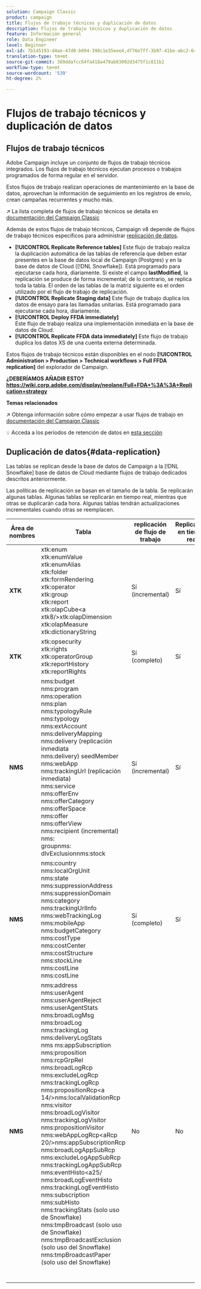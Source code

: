 ```yaml
---
solution: Campaign Classic
product: campaign
title: Flujos de trabajo técnicos y duplicación de datos
description: Flujos de trabajo técnicos y duplicación de datos
feature: Información general
role: Data Engineer
level: Beginner
exl-id: 7b145193-d4ae-47d0-b694-398c1e35eee4,df76e7ff-3b97-41be-abc2-640748680ff3
translation-type: tm+mt
source-git-commit: 369ddafcc64fa418a479ab03092d3475f1c811b2
workflow-type: tm+mt
source-wordcount: '539'
ht-degree: 2%

---
```


# Flujos de trabajo técnicos y duplicación de datos

## Flujos de trabajo técnicos

Adobe Campaign incluye un conjunto de flujos de trabajo técnicos integrados. Los flujos de trabajo técnicos ejecutan procesos o trabajos programados de forma regular en el servidor.

Estos flujos de trabajo realizan operaciones de mantenimiento en la base de datos, aprovechan la información de seguimiento en los registros de envío, crean campañas recurrentes y mucho más.

:arrow_upper_right: La lista completa de flujos de trabajo técnicos se detalla en [documentación del Campaign Classic](https://experienceleague.adobe.com/docs/campaign-classic/using/automating-with-workflows/advanced-management/about-technical-workflows.html?lang=en#overview)

Además de estos flujos de trabajo técnicos, Campaign v8 depende de flujos de trabajo técnicos específicos para administrar [replicación de datos](#data-replication).

* **[!UICONTROL Replicate Reference tables]**
Este flujo de trabajo realiza la duplicación automática de las tablas de referencia que deben estar presentes en la base de datos local de Campaign (Postgres) y en la base de datos de Cloud ([!DNL Snowflake]). Está programado para ejecutarse cada hora, diariamente. Si existe el campo **lastModified**, la replicación se produce de forma incremental; de lo contrario, se replica toda la tabla. El orden de las tablas de la matriz siguiente es el orden utilizado por el flujo de trabajo de replicación.
* **[!UICONTROL Replicate Staging data]**
Este flujo de trabajo duplica los datos de ensayo para las llamadas unitarias. Está programado para ejecutarse cada hora, diariamente.
* **[!UICONTROL Deploy FFDA immediately]**\
   Este flujo de trabajo realiza una implementación inmediata en la base de datos de Cloud.
* **[!UICONTROL Replicate FFDA data immediately]**
Este flujo de trabajo duplica los datos XS de una cuenta externa determinada.

Estos flujos de trabajo técnicos están disponibles en el nodo **[!UICONTROL Administration > Production > Technical workflows > Full FFDA replication]** del explorador de Campaign.

**¿DEBERÍAMOS AÑADIR ESTO? https://wiki.corp.adobe.com/display/neolane/Full+FDA+%3A%3A+Replication+strategy**


**Temas relacionados**

:arrow_upper_right: Obtenga información sobre cómo empezar a usar flujos de trabajo en [documentación del Campaign Classic](https://experienceleague.adobe.com/docs/campaign-classic/using/automating-with-workflows/introduction/about-workflows.html?lang=en#automating-with-workflows)

:bulb: Acceda a los períodos de retención de datos en [esta sección](../dev/datamodel-best-practices.md#data-retention)


## Duplicación de datos{#data-replication}

Las tablas se replican desde la base de datos de Campaign a la [!DNL Snowflake] base de datos de Cloud mediante flujos de trabajo dedicados descritos anteriormente.

Las políticas de replicación se basan en el tamaño de la tabla. Se replicarán algunas tablas. Algunas tablas se replicarán en tiempo real, mientras que otras se duplicarán cada hora. Algunas tablas tendrán actualizaciones incrementales cuando otras se reemplacen.

| Área de nombres | Tabla | replicación de flujo de trabajo | Replicación en tiempo real |
| --------- | ---------------------------------------------------------------------------------------------------------------------------------------------------------------------------------------------------------------------------------------------------------------------------------------------------------------------------------------------------------------------------------------------------------------------------------------------------------------------------------------------------------------------------------------------------------------------------------------------------------------------------------------------------------------------------------------------------------------------------------------------------------------------------------------------------------------------------------------------------------------- | -------------------- | --------------------- |
| **XTK** | xtk:enum<br>xtk:enumValue<br>xtk:enumAlias<br>xtk:folder<br>xtk:formRendering<br>xtk:operator<br>xtk:group<br>xtk:report<br>xtk:olapCube&lt;a<br>xtk8/>xtk:olapDimension<br>xtk:olapMeasure<br>xtk:dictionaryString<br> | Sí (incremental) | Sí |
| **XTK** | xtk:opsecurity<br>xtk:rights<br>xtk:operatorGroup<br>xtk:reportHistory<br>xtk:reportRights | Sí (completo) | Sí |
| **NMS** | nms:budget<br>nms:program<br>nms:operation<br>nms:plan<br>nms:typologyRule<br>nms:typology<br>nms:extAccount<br>nms:deliveryMapping<br>nms:delivery (replicación inmediata<br>nms:delivery) seedMember<br>nms:webApp<br>nms:trackingUrl (replicación inmediata)<br>nms:service<br>nms:offerEnv<br>nms:offerCategory<br>nms:offerSpace<br>nms:offer<br>nms:offerView<br>nms:recipient (incremental)<br>nms:<br>groupnms:<br>dlvExclusionnms:stock | Sí (incremental) | Sí |
| **NMS** | nms:country<br>nms:localOrgUnit<br>nms:state<br>nms:suppressionAddress<br>nms:suppressionDomain<br>nms:category<br>nms:trackingUrlInfo<br>nms:webTrackingLog<br>nms:mobileApp<br>nms:budgetCategory<br>nms:costType<br>nms:costCenter<br>nms:costStructure<br>nms:stockLine<br>nms:costLine<br>nms:costLine | Sí (completo) | Sí |
| **NMS** | nms:address<br>nms:userAgent<br>nms:userAgentReject<br>nms:userAgentStats<br>nms:broadLogMsg<br>nms:broadLog<br>nms:trackingLog<br>nms:deliveryLogStats<br>nms ms:appSubscription<br>nms:proposition<br>nms:rcpGrpRel<br>nms:broadLogRcp<br>nms:excludeLogRcp<br>nms:trackingLogRcp<br>nms:propositionRcp&lt;a 14/>nms:localValidationRcp<br>nms:visitor<br>nms:broadLogVisitor<br>nms:trackingLogVisitor<br>nms:propositionVisitor<br>nms:webAppLogRcp&lt;aRcp 20/>nms:appSubscriptionRcp<br>nms:broadLogAppSubRcp<br>nms:excludeLogAppSubRcp<br>nms:trackingLogAppSubRcp<br>nms:eventHisto&lt;a25/ nms:broadLogEventHisto<br>nms:trackingLogEventHisto<br>nms:subscription<br>nms:subHisto<br>nms:trackingStats (solo uso de Snowflake)<br>nms:tmpBroadcast (solo uso de Snowflake)<br>nms:tmpBroadcastExclusion (solo uso del Snowflake)<br>nms:tmpBroadcastPaper (solo uso del Snowflake)<br><br><br> | No | No |


